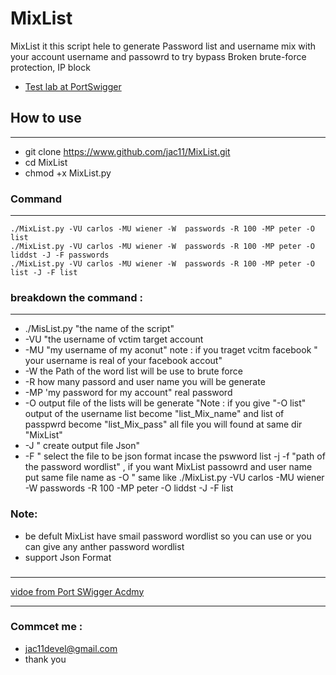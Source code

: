 # MixList
MixList it this script  hele to  generate Password list and username mix with your account username and passowrd to try bypass
Broken brute-force protection, IP block
* [Test lab at PortSwigger](https://portswigger.net/web-security/authentication/password-based/lab-broken-bruteforce-protection-ip-block)
## How to use 
-----------------------
* git clone https://www.github.com/jac11/MixList.git
* cd MixList 
* chmod +x MixList.py
### Command 
-------------------
```
./MixList.py -VU carlos -MU wiener -W  passwords -R 100 -MP peter -O list
./MixList.py -VU carlos -MU wiener -W  passwords -R 100 -MP peter -O liddst -J -F passwords
./MixList.py -VU carlos -MU wiener -W  passwords -R 100 -MP peter -O list -J -F list
````
### breakdown the command :
----------------
* ./MisList.py "the name of the script"
* -VU "the username of vctim target account
* -MU "my username of my aconut" note : if you traget vcitm facebook " your username is real of your facebook accout"
* -W the  Path of the word list will be use to brute force
* -R how many passord and user name you will be generate
* -MP 'my password for my account" real password
* -O output file of the lists will be generate "Note : if you give "-O list" output of the username list become "list_Mix_name" and list of passpwrd become "list_Mix_pass" all file you will found at same dir "MixList"
* -J " create output file Json"
* -F " select the file to be json format incase the pswword list -j -f "path of the password wordlist" , if you want MixList passowrd and user name put same file name as -O " same like ./MixList.py -VU carlos -MU wiener -W  passwords -R 100 -MP peter -O liddst -J -F list
### Note:
   * be defult MixList have smail password wordlist so you can use or you can give any anther password wordlist
   * support Json Format 
### 
------------------------------------------
[vidoe from Port SWigger  Acdmy  ](https://www.youtube.com/watch?v=BoA-ms_h3HY)
_____________________________________
### Commcet me :
 * jac11devel@gmail.com
 * thank you
